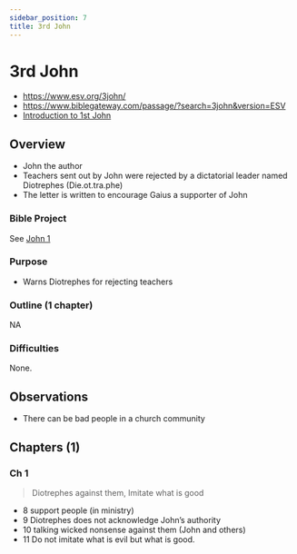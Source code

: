 ```yaml
---
sidebar_position: 7
title: 3rd John
---
```


# 3rd John

- https://www.esv.org/3john/
- https://www.biblegateway.com/passage/?search=3john&version=ESV
- [Introduction to 1st John](https://www.esv.org/resources/esv-global-study-bible/introduction-to-1-3-john/)

## Overview

- John the author 
- Teachers sent out by John were rejected by a dictatorial leader named Diotrephes (Die.ot.tra.phe)
- The letter is written to encourage Gaius a supporter of John

### Bible Project
See [John 1](./1%20john#bible-project)

### Purpose
- Warns Diotrephes for rejecting teachers

### Outline (1 chapter)
NA

### Difficulties
None.

## Observations

- There can be bad people in a church community 

## Chapters (1)

### Ch 1
> Diotrephes against them, Imitate what is good

- 8 support people (in ministry)
- 9 Diotrephes does not acknowledge John’s authority
- 10 talking wicked nonsense against them (John and others)
- 11 Do not imitate what is evil but what is good. 

